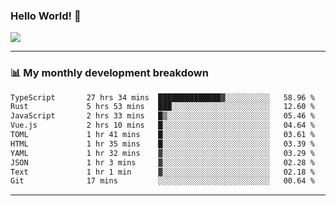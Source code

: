 ### Hello World! 👋

<a>
  <img align="center" src="https://github-readme-stats.vercel.app/api?username=megatunger&count_private=true&include_all_commits=true&bg_color=30,56CCF2,2F80ED&title_color=fff&text_color=fff" />
</a>

------
### 📊 My monthly development breakdown

<!--START_SECTION:waka-->

```txt
TypeScript       27 hrs 34 mins  ██████████████▓░░░░░░░░░░   58.96 %
Rust             5 hrs 53 mins   ███░░░░░░░░░░░░░░░░░░░░░░   12.60 %
JavaScript       2 hrs 33 mins   █▒░░░░░░░░░░░░░░░░░░░░░░░   05.46 %
Vue.js           2 hrs 10 mins   █░░░░░░░░░░░░░░░░░░░░░░░░   04.64 %
TOML             1 hr 41 mins    █░░░░░░░░░░░░░░░░░░░░░░░░   03.61 %
HTML             1 hr 35 mins    █░░░░░░░░░░░░░░░░░░░░░░░░   03.39 %
YAML             1 hr 32 mins    ▓░░░░░░░░░░░░░░░░░░░░░░░░   03.29 %
JSON             1 hr 3 mins     ▓░░░░░░░░░░░░░░░░░░░░░░░░   02.28 %
Text             1 hr 1 min      ▓░░░░░░░░░░░░░░░░░░░░░░░░   02.18 %
Git              17 mins         ░░░░░░░░░░░░░░░░░░░░░░░░░   00.64 %
```

<!--END_SECTION:waka-->

------
